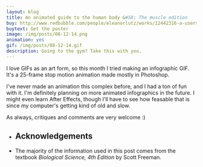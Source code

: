 ```yaml
---
layout: blog
title: An animated guide to the human body &#58; The muscle edition
buy: http://www.redbubble.com/people/eleanorlutz/works/12442316-a-users-guide-to-muscles?p=poster
buytext: Get the poster
image: /img/posts/08-12-14.png
animation: yes
gif: /img/posts/08-12-14.gif
description: Going to the gym? Take this with you.
---
```


I love GIFs as an art form, so this month I tried making an infographic GIF. It's a 25-frame stop motion animation made mostly in Photoshop.

I've never made an animation this complex before, and I had a ton of fun with it. I'm definitely planning on more animated infographics in the future. I might even learn After Effects, though I'll have to see how feasable that is since my computer's getting kind of old and slow. 

As always, critiques and comments are very welcome :)

<ul class="sources"> 
<li> <h2> Acknowledgements </h2></li>
<li> The majority of the information used in this post comes from the textbook <i>Biological Science, 4th Edition</i> by Scott Freeman.</li>
</ul>
